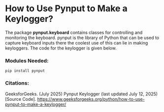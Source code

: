 # How to Use Pynput to Make a Keylogger?

The package **pynput.keyboard** contains classes for controlling and monitoring the keyboard. pynput is the library of Python that can be used to capture keyboard inputs there the coolest use of this can lie in making keyloggers. The code for the keylogger is given below.

### Modules Needed:

```
pip install pynput
```
### Citations:

GeeksforGeeks. (July 2025) Pynput Keylogger (last updated July 12, 2025)[Source Code]. https://www.geeksforgeeks.org/python/how-to-use-pynput-to-make-a-keylogger/

